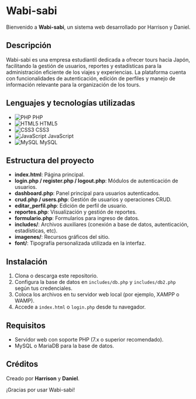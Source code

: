# Wabi-sabi

Bienvenido a **Wabi-sabi**, un sistema web desarrollado por Harrison y Daniel.

## Descripción
Wabi-sabi es una empresa estudiantil dedicada a ofrecer tours hacia Japón, facilitando la gestión de usuarios, reportes y estadísticas para la administración eficiente de los viajes y experiencias. La plataforma cuenta con funcionalidades de autenticación, edición de perfiles y manejo de información relevante para la organización de los tours.

## Lenguajes y tecnologías utilizadas
- ![PHP](https://img.shields.io/badge/PHP-777BB4?style=flat&logo=php&logoColor=white) PHP
- ![HTML5](https://img.shields.io/badge/HTML5-E34F26?style=flat&logo=html5&logoColor=white) HTML5
- ![CSS3](https://img.shields.io/badge/CSS3-1572B6?style=flat&logo=css3&logoColor=white) CSS3
- ![JavaScript](https://img.shields.io/badge/JavaScript-F7DF1E?style=flat&logo=javascript&logoColor=black) JavaScript
- ![MySQL](https://img.shields.io/badge/MySQL-4479A1?style=flat&logo=mysql&logoColor=white) MySQL

## Estructura del proyecto
- **index.html**: Página principal.
- **login.php / register.php / logout.php**: Módulos de autenticación de usuarios.
- **dashboard.php**: Panel principal para usuarios autenticados.
- **crud.php / users.php**: Gestión de usuarios y operaciones CRUD.
- **editar_perfil.php**: Edición de perfil de usuario.
- **reportes.php**: Visualización y gestión de reportes.
- **formulario.php**: Formularios para ingreso de datos.
- **includes/**: Archivos auxiliares (conexión a base de datos, autenticación, estadísticas, etc).
- **imagenes/**: Recursos gráficos del sitio.
- **font/**: Tipografía personalizada utilizada en la interfaz.

## Instalación
1. Clona o descarga este repositorio.
2. Configura la base de datos en `includes/db.php` y `includes/db2.php` según tus credenciales.
3. Coloca los archivos en tu servidor web local (por ejemplo, XAMPP o WAMP).
4. Accede a `index.html` o `login.php` desde tu navegador.

## Requisitos
- Servidor web con soporte PHP (7.x o superior recomendado).
- MySQL o MariaDB para la base de datos.

## Créditos
Creado por **Harrison** y **Daniel**.

¡Gracias por usar Wabi-sabi!
